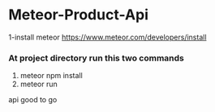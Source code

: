 # Meteor-Product-Api

1-install meteor 
https://www.meteor.com/developers/install

<h3> At project directory run this two commands </h3>
<ol>
<li>meteor npm install </li>
<li>meteor run</li>
</ol>
api good to go 
